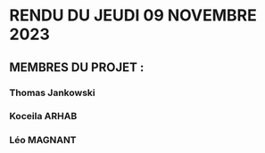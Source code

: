 # **RENDU DU JEUDI 09 NOVEMBRE 2023**
## MEMBRES DU PROJET :
### Thomas Jankowski
### Koceila ARHAB
### Léo MAGNANT


